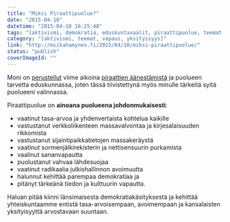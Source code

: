 ```yaml
---
title: "Miksi Piraattipuolue?"
date: "2015-04-10"
datetime: "2015-04-10 16:25:48"
tags: "[aktivismi, demokratia, eduskuntavaalit, piraattipuolue, teemat, vapaus, yksityisyys]"
category: "[aktivismi, teemat, vapaus, yksityisyys]"
link: "http://miikahamynen.fi/2015/04/10/miksi-piraattipuolue/"
status: "publish"
coverImageId: ""
---
```


Moni on [perustellut](http://tiedemies.blogspot.fi/2015/04/vaalit-2015.html) viime aikoina [piraattien äänestämistä](http://tiialfqvist.puheenvuoro.uusisuomi.fi/192302-miksi-aanestaisin-piraattia) ja puolueen tarvetta eduskunnassa, joten tässä tiivistettynä myös minulle tärkeitä syitä puolueeni valinnassa.

Piraattipuolue on **ainoana puolueena johdonmukaisesti**:

- vaatinut tasa-arvoa ja yhdenvertaista kohtelua kaikille
- vastustanut verkkoliikenteen massavalvontaa ja kirjesalaisuuden rikkomista
- vastustanut sijaintipaikkatietojen massakeräystä
- vaatinut sormenjälkirekisterin ja nettisensuurin purkamista
- vaalinut sananvapautta
- puolustanut vahvaa lähdesuojaa
- vaatinut radikaalia julkishallinnon avoimuutta
- halunnut kehittää parempaa demokratiaa ja
- pitänyt tärkeänä tiedon ja kulttuurin vapautta.

Haluan pitää kiinni länsimaisesta demokratiakäsityksestä ja kehittää yhteiskuntaamme entistä tasa-arvoisempaan, avoimempaan ja kansalaisten yksityisyyttä arvostavaan suuntaan.
